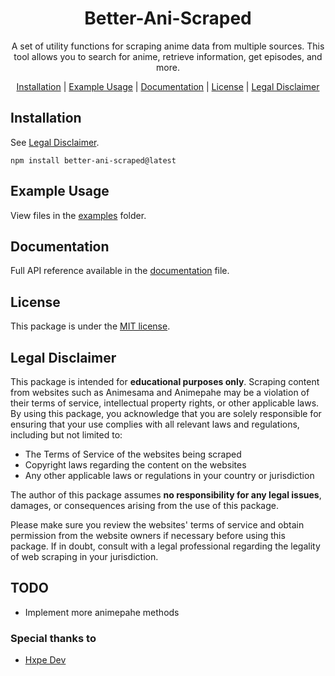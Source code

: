 <h1 align="center">
Better-Ani-Scraped
</h1>
<p align="center">
A set of utility functions for scraping anime data from multiple sources. This tool allows you to search for anime, retrieve information, get episodes, and more.
<p>
<p align="center">
<p>

<p align="center">
  <a href="#installation">Installation</a> | <a href="#example-usage">Example Usage</a> | <a href="#documentation">Documentation</a> | <a href="#license">License</a> | <a href="#legal-disclaimer">Legal Disclaimer</a>
</p>


## Installation
See [Legal Disclaimer](#legal-disclaimer).
```
npm install better-ani-scraped@latest
```

## Example Usage
View files in the [examples](https://github.com/rgpegasus/better-ani-scraped/tree/main/examples) folder.

## Documentation
Full API reference available in the [documentation](DOCUMENTATION.md) file.

## License
This package is under the [MIT license](LICENSE).

## Legal Disclaimer
This package is intended for **educational purposes only**. Scraping content from websites such as Animesama and Animepahe may be a violation of their terms of service, intellectual property rights, or other applicable laws. By using this package, you acknowledge that you are solely responsible for ensuring that your use complies with all relevant laws and regulations, including but not limited to:
- The Terms of Service of the websites being scraped
- Copyright laws regarding the content on the websites
- Any other applicable laws or regulations in your country or jurisdiction

The author of this package assumes **no responsibility for any legal issues**, damages, or consequences arising from the use of this package.

Please make sure you review the websites' terms of service and obtain permission from the website owners if necessary before using this package. If in doubt, consult with a legal professional regarding the legality of web scraping in your jurisdiction.

## TODO
- Implement more animepahe methods



### Special thanks to
- [Hxpe Dev](https://github.com/hxpe-dev)
